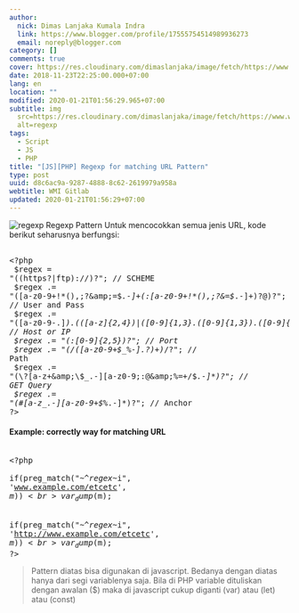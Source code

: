```yaml
---
author:
  nick: Dimas Lanjaka Kumala Indra
  link: https://www.blogger.com/profile/17555754514989936273
  email: noreply@blogger.com
category: []
comments: true
cover: https://res.cloudinary.com/dimaslanjaka/image/fetch/https://www.webubi.com/wp-content/uploads/2017/03/regex.png
date: 2018-11-23T22:25:00.000+07:00
lang: en
location: ""
modified: 2020-01-21T01:56:29.965+07:00
subtitle: img
  src=https://res.cloudinary.com/dimaslanjaka/image/fetch/https://www.webubi.com/wp-content/uploads/2017/03/regex.png
  alt=regexp
tags:
  - Script
  - JS
  - PHP
title: "[JS][PHP] Regexp for matching URL Pattern"
type: post
uuid: d8c6ac9a-9287-4888-8c62-2619979a958a
webtitle: WMI Gitlab
updated: 2020-01-21T01:56:29+07:00
---
```


<img src="https://res.cloudinary.com/dimaslanjaka/image/fetch/https://www.webubi.com/wp-content/uploads/2017/03/regex.png" alt="regexp" class="img-responsive"> Regexp Pattern Untuk mencocokkan semua jenis URL, kode berikut seharusnya berfungsi: <pre><br>&lt;?php<br>    $regex = "((https?|ftp)://)?"; // SCHEME<br>    $regex .= "([a-z0-9+!*(),;?&amp;=$_.-]+(:[a-z0-9+!*(),;?&amp;=$_.-]+)?@)?"; // User and Pass<br>    $regex .= "([a-z0-9\-\.]*)\.(([a-z]{2,4})|([0-9]{1,3}\.([0-9]{1,3})\.([0-9]{1,3})))"; // Host or IP<br>    $regex .= "(:[0-9]{2,5})?"; // Port<br>    $regex .= "(/([a-z0-9+$_%-]\.?)+)*/?"; // Path<br>    $regex .= "(\?[a-z+&amp;\$_.-][a-z0-9;:@&amp;%=+/$_.-]*)?"; // GET Query<br>    $regex .= "(#[a-z_.-][a-z0-9+$%_.-]*)?"; // Anchor<br>?&gt;<br></pre> <h4>Example: correctly way for matching URL</h4><pre><br>&lt;?php<br>   if(preg_match("~^$regex$~i", 'www.example.com/etcetc', $m))<br>      var_dump($m);<br><br>   if(preg_match("~^$regex$~i", 'http://www.example.com/etcetc', $m))<br>      var_dump($m);<br>?&gt;<br></pre><blockquote>Pattern diatas bisa digunakan di javascript. Bedanya dengan diatas hanya dari segi variablenya saja. Bila di PHP variable dituliskan dengan awalan ($) maka di javascript cukup diganti (var) atau (let) atau (const) </blockquote><script>document.querySelectorAll("pre,code");

  pretext.forEach(function (el) {
    el.classList.toggle("notranslate", true);
  });</script>